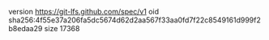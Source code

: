 version https://git-lfs.github.com/spec/v1
oid sha256:4f55e37a206fa5dc5674d62d2aa567f33aa0fd7f22c8549161d999f2b8edaa29
size 17368
